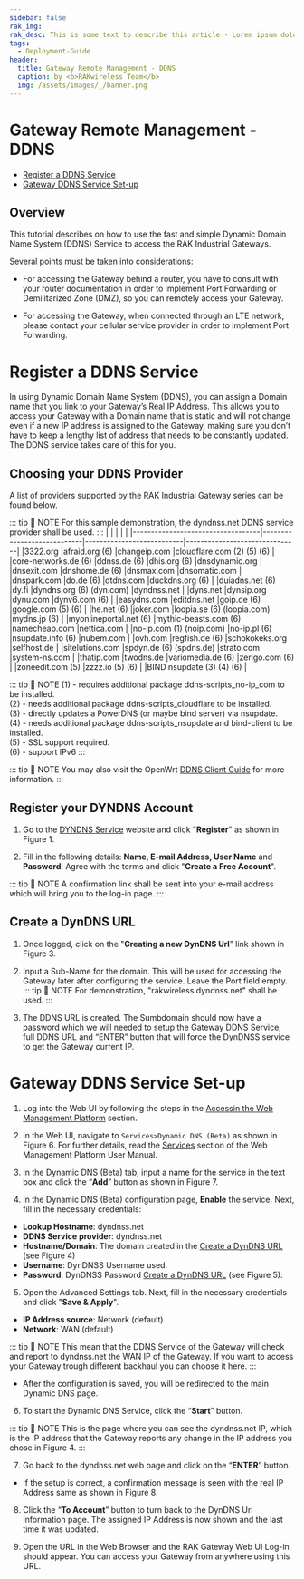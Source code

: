 ```yaml
---
sidebar: false
rak_img: 
rak_desc: This is some text to describe this article - Lorem ipsum dolor sit amet, consectetur adipiscing elit. Vivamus et ultricies massa, a consectetur lacus. Maecenas placerat molestie felis vel lobortis.
tags:
  - Deployment-Guide
header:
  title: Gateway Remote Management - DDNS
  caption: by <b>RAKwireless Team</b>
  img: /assets/images/_/banner.png
---
```


# Gateway Remote Management - DDNS

* [Register a DDNS Service](#register-a-ddns-service)
* [Gateway DDNS Service Set-up](#gateway-ddns-service-set-up)

## Overview

This tutorial describes on how to use the fast and simple Dynamic Domain Name System (DDNS) Service to access the RAK Industrial Gateways. 

Several points must be taken into considerations:

* For accessing the Gateway behind a router, you have to consult with your router documentation in order to implement Port Forwarding or Demilitarized Zone (DMZ), so you can remotely access your Gateway.

* For accessing the Gateway, when connected through an LTE network, please contact your cellular service provider in order to implement Port Forwarding.

# Register a DDNS Service

In using Dynamic Domain Name System (DDNS), you can assign a Domain name that you link to your Gateway’s Real IP Address. This allows you to access your Gateway with a Domain name that is static and will not change even if a new IP address is assigned to the Gateway, making sure you don’t have to keep a lengthy list of address that needs to be constantly updated. The DDNS service takes care of this for you.

## Choosing your DDNS Provider

A list of providers supported by the RAK Industrial Gateway series can be found below.

::: tip 📝 NOTE
For this sample demonstration, the dyndnss.net DDNS service provider shall be used.
:::
|                                   |                            |                           |                               |
|-----------------------------------|----------------------------|---------------------------|-------------------------------|
|3322.org                           |afraid.org (6)              |changeip.com               |cloudflare.com (2) (5) (6)     |
|core-networks.de (6)               |ddnss.de (6)                |dhis.org (6)               |dnsdynamic.org                 |
|dnsexit.com                        |dnshome.de (6)              |dnsmax.com                 |dnsomatic.com                  |
|dnspark.com                        |do.de (6)                   |dtdns.com                  |duckdns.org (6)                |
|duiadns.net (6)                    |dy.fi                       |dyndns.org (6) (dyn.com)   |dyndnss.net                    |
|dyns.net                           |dynsip.org                  |dynu.com                   |dynv6.com (6)                  | 
|easydns.com                        |editdns.net                 |goip.de (6)                |google.com (5) (6)             |
|he.net (6)                         |joker.com                   |loopia.se (6) (loopia.com) |mydns.jp (6)                   |
|myonlineportal.net (6)             |mythic-beasts.com (6)       |namecheap.com              |nettica.com                    |
|no-ip.com (1) (noip.com)           |no-ip.pl (6)                |nsupdate.info (6)          |nubem.com                      |
|ovh.com                            |regfish.de (6)              |schokokeks.org             |selfhost.de                    |
|sitelutions.com                    |spdyn.de (6) (spdns.de)     |strato.com                 |system-ns.com                  |
|thatip.com                         |twodns.de                   |variomedia.de (6)          |zerigo.com (6)                 |
|zoneedit.com (5)                   |zzzz.io (5) (6)             |                           |BIND nsupdate (3) (4) (6)      |

::: tip 📝 NOTE
(1) - requires additional package ddns-scripts_no-ip_com to be installed.<br>
(2) - needs additional package ddns-scripts_cloudflare to be installed.<br>
(3) - directly updates a PowerDNS (or maybe bind server) via nsupdate.<br>
(4) - needs additional package ddns-scripts_nsupdate and bind-client to be installed.<br>
(5) - SSL support required.<br>
(6) - support IPv6
:::

::: tip 📝 NOTE
You may also visit the OpenWrt [DDNS Client Guide](https://openwrt.org/docs/guide-user/services/ddns/client) for more information.
:::

## Register your DYNDNS Account

1. Go to the [DYNDNS Service](https://dyndnss.net) website and click "**Register**" as shown in Figure 1.

<rk-img
  src="/assets/images/deployment-guide/gateway-remote-management-ddns/register-ddns-service/register.png"
  width="100%"
  caption="Register to DYNDNS Account"
/> 

2. Fill in the following details: **Name, E-mail Address, User Name** and **Password**. Agree with the terms and click "**Create a Free Account**".

<rk-img
  src="/assets/images/deployment-guide/gateway-remote-management-ddns/register-ddns-service/sign-up.png"
  width="100%"
  caption="Create a Free Account"
/> 

::: tip 📝 NOTE
A confirmation link shall be sent into your e-mail address which will bring you to the log-in page.
:::

## Create a DynDNS URL

1. Once logged, click on the "**Creating a new DynDNS Url**" link shown in Figure 3.

<rk-img
  src="/assets/images/deployment-guide/gateway-remote-management-ddns/register-ddns-service/create-url.png"
  width="100%"
  caption="Create DynDNS URL"
/> 

2. Input a Sub-Name for the domain. This will be used for accessing the Gateway later after configuring the service. Leave the Port field empty. 
::: tip 📝 NOTE
For demonstration, "rakwireless.dyndnss.net" shall be used.
:::

<rk-img
  src="/assets/images/deployment-guide/gateway-remote-management-ddns/register-ddns-service/rakwireless-url.png"
  width="100%"
  caption="Create Subdomain Name"
/> 

3. The DDNS URL is created. The Sumbdomain should now have a password which we will needed to setup the Gateway DDNS Service, full DDNS URL and “ENTER” button that will force the DynDNSS service to get the Gateway current IP.

<rk-img
  src="/assets/images/deployment-guide/gateway-remote-management-ddns/register-ddns-service/subdomain-details.png"
  width="100%"
  caption="DynDNS Url Information"
/> 

# Gateway DDNS Service Set-up

1. Log into the Web UI by following the steps in the [Accessin the Web Management Platform](/Knowledge-Hub/Learn/Resources/Web-Management-Platform/#accessing-the-web-management-platform) section.

2. In the Web UI, navigate to `Services>Dynamic DNS (Beta)` as shown in Figure 6. For further details, read the [Services](/Knowledge-Hub/Learn/Resources/Web-Management-Platform/#services) section of the Web Management Platform User Manual. 

<rk-img
  src="/assets/images/deployment-guide/gateway-remote-management-ddns/ddns-service-setup/dynamic-dns-beta.jpg"
  width="100%"
  caption="RAK Gateway Web UI"
/> 

3. In the Dynamic DNS (Beta) tab, input a name for the service in the text box and click the “**Add**” button as shown in Figure 7.

<rk-img
  src="/assets/images/deployment-guide/gateway-remote-management-ddns/ddns-service-setup/create-ddns-service.jpg"
  width="100%"
  caption="Create a DDNS Service"
/> 

4. In the Dynamic DNS (Beta) configuration page, **Enable** the service. Next, fill in the necessary credentials:

* **Lookup Hostname**: dyndnss.net
* **DDNS Service provider**: dyndnss.net
* **Hostname/Domain**: The domain created in the [Create a DynDNS URL](#create-a-dyndns-url) (see Figure 4)
* **Username**: DynDNSS Username used.
* **Password**: DynDNSS Password [Create a DynDNS URL](#create-a-dyndns-url) (see Figure 5).

<rk-img
  src="/assets/images/deployment-guide/gateway-remote-management-ddns/ddns-service-setup/ddns-basic-config.jpg"
  width="100%"
  caption="DDNS Basic Settings Configuration"
/> 

5. Open the Advanced Settings tab. Next, fill in the necessary credentials and click "**Save & Apply**".

* **IP Address source**: Network (default)
* **Network**: WAN (default) 

::: tip 📝 NOTE
This mean that the DDNS Service of the Gateway will check and report to dyndnss.net the WAN IP of the Gateway. If you want to access your Gateway trough different backhaul you can choose it here. 
:::

<rk-img
  src="/assets/images/deployment-guide/gateway-remote-management-ddns/ddns-service-setup/ddns-advanced-config.jpg"
  width="100%"
  caption="DDNS Advanced Settings Configuration"
/> 

<rk-img
  src="/assets/images/deployment-guide/gateway-remote-management-ddns/ddns-service-setup/network-interface.jpg"
  width="75%"
  caption="Network Interface Options"
/>

* After the configuration is saved, you will be redirected to the main Dynamic DNS page.

6. To start the Dynamic DNS Service, click the “**Start**” button. 

::: tip 📝 NOTE
This is the page where you can see the dyndnss.net IP, which is the IP address that the Gateway reports any change in the IP address you chose in Figure 4.
:::

<rk-img
  src="/assets/images/deployment-guide/gateway-remote-management-ddns/ddns-service-setup/starting-the-ddns.jpg"
  width="100%"
  caption="Starting the DDNS Service in the Gateway"
/>

7. Go back to the dyndnss.net web page and click on the “**ENTER**” button.

<rk-img
  src="/assets/images/deployment-guide/gateway-remote-management-ddns/ddns-service-setup/updating-ip-address.jpg"
  width="100%"
  caption="Updating the Real IP Address"
/>

* If the setup is correct, a confirmation message is seen with the real IP Address same as shown in Figure 8.

<rk-img
  src="/assets/images/deployment-guide/gateway-remote-management-ddns/ddns-service-setup/successful-update.jpg"
  width="100%"
  caption="DynDNS Confirmation Screen"
/>

8. Click the “**To Account**” button to turn back to the DynDNS Url Information page. The assigned IP Address is now shown and the last time it was updated.

<rk-img
  src="/assets/images/deployment-guide/gateway-remote-management-ddns/ddns-service-setup/dydns-updated-ip.jpg"
  width="100%"
  caption="DynDNS Updated IP"
/>

9. Open the URL in the Web Browser and the RAK Gateway Web UI Log-in should appear. You can access your Gateway from anywhere using this URL.

<rk-img
  src="/assets/images/deployment-guide/gateway-remote-management-ddns/ddns-service-setup/web-ui-access.jpg"
  width="100%"
  caption="RAK Gateway Remote Access From URL"
/>
